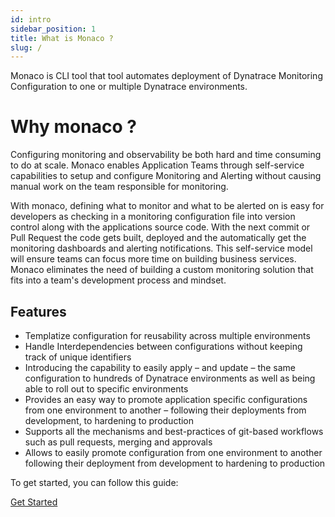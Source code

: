 ```yaml
---
id: intro
sidebar_position: 1
title: What is Monaco ?
slug: /
---
```


Monaco is CLI tool that tool automates deployment of Dynatrace Monitoring Configuration to one or multiple Dynatrace environments.

# Why monaco ?

Configuring monitoring and observability be both hard and time consuming to do at scale. Monaco enables Application Teams through self-service capabilities to setup and configure Monitoring and Alerting without causing manual work on the team responsible for monitoring.

With monaco, defining what to monitor and what to be alerted on is easy for developers as checking in a monitoring configuration file into version control along with the applications source code. With the next commit or Pull Request the code gets built, deployed and the automatically get the monitoring dashboards and alerting notifications. This self-service model will ensure teams can focus more time on building business services. Monaco eliminates the need of  building a custom monitoring solution that fits into a team's development process and mindset.

## Features

- Templatize configuration for reusability across multiple environments
- Handle Interdependencies between configurations without keeping track of unique identifiers
- Introducing the capability to easily apply – and update – the same configuration to hundreds of Dynatrace environments as well as being able to roll out to specific environments
- Provides an easy way to promote application specific configurations from one environment to another – following their deployments from development, to hardening to production
- Supports all the mechanisms and best-practices of git-based workflows such as pull requests, merging and approvals
- Allows to easily promote configuration from one environment to another following their deployment from development to hardening to production

To get started, you can follow this guide:

[Get Started](./Guides/Get-Started/get-started.md)
